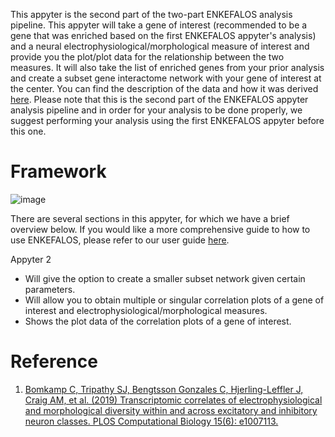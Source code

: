 This appyter is the second part of the two-part ENKEFALOS analysis pipeline. This appyter will take a gene of interest (recommended to be a gene that was enriched based on the first ENKEFALOS appyter's analysis) and a neural electrophysiological/morphological measure of interest and provide you the plot/plot data for the relationship between the two measures. It will also take the list of enriched genes from your prior analysis and create a subset gene interactome network with your gene of interest at the center. You can find the description of the data and how it was derived [here](https://github.com/PavlidisLab/transcriptomic_correlates). Please note that this is the second part of the ENKEFALOS appyter analysis pipeline and in order for your analysis to be done properly, we suggest performing your analysis using the first ENKEFALOS appyter before this one.

# Framework

![image](https://github.com/KrishU27/Enkefalos/assets/132734331/c378127d-4168-43cd-8907-46f2e0a65e3f)

There are several sections in this appyter, for which we have a brief overview below. If you would like a more comprehensive guide to how to use ENKEFALOS, please refer to our user guide [here](https://docs.google.com/document/d/15h8A65FygTK2_KLA_-6R8u8clJSRnF7yHLFAvN7BN6Y/edit?tab=t.0#heading=h.ola4n01ccsle).
  
Appyter 2
- Will give the option to create a smaller subset network given certain parameters.
- Will allow you to obtain multiple or singular correlation plots of a gene of interest and electrophysiological/morphological measures.
- Shows the plot data of the correlation plots of a gene of interest.

# Reference
1. [Bomkamp C, Tripathy SJ, Bengtsson Gonzales C, Hjerling-Leffler J, Craig AM, et al. (2019) Transcriptomic correlates of electrophysiological and morphological diversity within and across excitatory and inhibitory neuron classes. PLOS Computational Biology 15(6): e1007113.](https://journals.plos.org/ploscompbiol/article/citation?id=10.1371/journal.pcbi.1007113)
